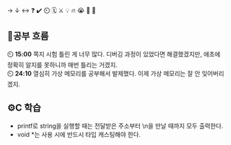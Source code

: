 → ↓ ↔ ❓ ✔️ ⏲️ 🗓️ ⚔️ 💡 🔥 😭 👏 🎵 

## 🧠공부 흐름
⏲️ **15:00** 쪽지 시험 틀린 게 너무 많다. 디버깅 과정이 있었다면 해결했겠지만, 애초에 정확히 알지를 못하니까 매번 틀리는 거겠지.  
⏲️ **24:10** 열심히 가상 메모리를 공부해서 발제했다. 이제 가상 메모리는 잘 안 잊어버리겠지.  

## ⚙️C 학습
- printf로 string을 실행할 때는 전달받은 주소부터 \n을 만날 때까지 모두 출력한다.
- void *는 사용 시에 반드시 타입 캐스팅해야 한다.


